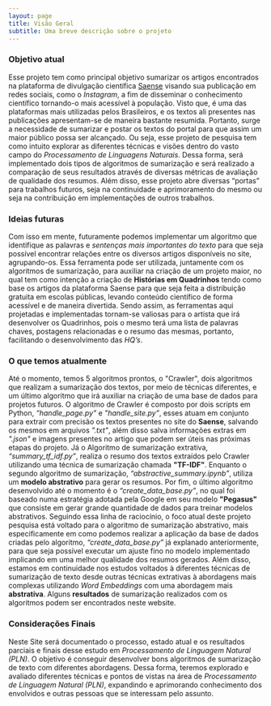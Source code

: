 ```yaml
---
layout: page
title: Visão Geral
subtitle: Uma breve descrição sobre o projeto
---
```


### **Objetivo atual**
Esse projeto tem como principal objetivo sumarizar os artigos encontrados na plataforma de divulgação científica [Saense](https://saense.com.br/) visando sua publicação em redes sociais, como o *Instagram*, a fim de disseminar o conhecimento científico tornando-o mais acessível à população. Visto que, é uma das plataformas mais utilizadas pelos Brasileiros, e os textos ali presentes nas publicações apresentam-se de maneira bastante resumida. Portanto, surge a necessidade de sumarizar e postar os textos do portal para que assim um maior público possa ser alcançado.
Ou seja, esse projeto de pesquisa tem como intuito explorar as diferentes técnicas e visões dentro do vasto campo do *Processamento de Linguagens Naturais*. Dessa forma, será implementado dois tipos de algoritmos de sumarização e será realizado a comparação de seus resultados através de diversas métricas de avaliação de qualidade dos resumos. Além disso, esse projeto abre diversas “portas” para trabalhos futuros, seja na continuidade e aprimoramento do mesmo ou seja na contribuição em implementações de outros trabalhos.


### **Ideias futuras**
Com isso em mente, futuramente podemos implementar um algoritmo que identifique as palavras e *sentenças mais importantes do texto* para que seja possível encontrar relações entre os diversos artigos disponíveis no site, agrupando-os. Essa ferramenta pode ser utilizada, juntamente com os algoritmos de sumarização, para auxiliar na criação de um projeto maior, no qual tem como intenção a criação de **Histórias em Quadrinhos** tendo como base os artigos da plataforma Saense para que seja feita a distribuição gratuita em escolas públicas, levando conteúdo científico de forma acessível e de maneira divertida. Sendo assim, as ferramentas aqui projetadas e implementadas tornam-se valiosas para o artista que irá desenvolver os Quadrinhos, pois o mesmo terá uma lista de palavras chaves, postagens relacionadas e o resumo das mesmas, portanto, facilitando o desenvolvimento das *HQ’s*.


### **O que temos atualmente**
Até o momento, temos 5 algoritmos prontos, o "Crawler", dois algoritmos que realizam a sumarização dos textos, por meio de técnicas diferentes, e um último algoritmo que irá auxiliar na criação de uma base de dados para projetos futuros. 
O algoritmo de Crawler é composto por dois scripts em Python, *“handle_page.py"* e *"handle_site.py”*, esses atuam em conjunto para extrair com precisão os textos presentes no site do **Saense**, salvando os mesmos em arquivos *".txt"*, além disso salva informações extras em *".json"* e imagens presentes no artigo que podem ser úteis nas próximas etapas do projeto. Já o Algoritmo de sumarização extrativa, *“summary_tf_idf.py”*, realiza o resumo dos textos extraídos pelo Crawler utilizando uma técnica de sumarização chamada **"TF-IDF"**. Enquanto o segundo algoritmo de sumarização, *“abstractive_summary.ipynb”*, utiliza um **modelo abstrativo** para gerar os resumos. Por fim, o último algoritmo desenvolvido até o momento é o *“create_data_base.py”*, no qual foi baseado numa estratégia adotada pela Google em seu modelo **"Pegasus"** que consiste em gerar grande quantidade de dados para treinar modelos abstrativos.
Seguindo essa linha de raciocínio, o foco atual deste projeto pesquisa está voltado para o algoritmo de sumarização abstrativo, mais especificamente em como podemos realizar a aplicação da base de dados criadas pelo algoritmo, *“create_data_base.py”* já explanado anteriormente, para que seja possível executar um ajuste fino no modelo implementado implicando em uma melhor qualidade dos resumos gerados. Além disso, estamos em continuidade nos estudos voltados à diferentes técnicas de sumarização de texto desde outras técnicas extrativas à abordagens mais complexas utilizando *Word Embeddings* com uma abordagem mais **abstrativa**. Alguns **resultados** de sumarização realizados com os algoritmos podem ser encontrados neste website.


### **Considerações Finais**
Neste Site será documentado o processo, estado atual e os resultados parciais e finais desse estudo em *Processamento de Linguagem Natural (PLN)*. O objetivo é conseguir desenvolver bons algoritmos de sumarização de texto com diferentes abordagens. Dessa forma, teremos explorado e avaliado diferentes técnicas e pontos de vistas na área de *Processamento de Linguagem Natural (PLN)*, expandindo e aprimorando conhecimento dos envolvidos e outras pessoas que se interessam pelo assunto.
